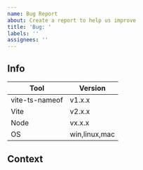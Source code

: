 ```yaml
---
name: Bug Report
about: Create a report to help us improve
title: 'Bug: '
labels: ''
assignees: ''
---
```


## Info

| Tool           | Version                 |
| -------------- | ----------------------- |
| vite-ts-nameof | v1.x.x                  |
| Vite           | v2.x.x                  |
| Node           | vx.x.x                  |
| OS             | win,linux,mac           |

## Context
